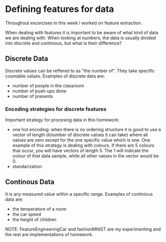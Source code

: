 # Defining features for data

Throughout excercises in this week I worked on feature extraction. 

When dealing with features it is important to be aware of what kind of data we are dealing with. When looking at numbers, the data is usually divided into discrete and continious, but what is their difference?

## Discrete Data
Discrete values can be reffered to as "the number of". They take specific countable values. Examples of discrete data are:
- number of people in the classroom 
- number of push-ups done
- number of presents

### Encoding strategies for discrete features
Important strategy for procesing data in this homework:
- one hot encoding: when there is no ordering structure it is good to use a vector of length d(number of discrete values it can take) where all values are zero except for the one specific value which is one. One example of this strategy is dealing with colours. If there are 5 colours that occur, you will have vectors of length 5. The 1 will indicate the colour of that data sample, while all other values in the vector would be 0.
- standarization


## Continous Data
It is any measured value within a specific range. Examples of continious data are:
- the temperature of a room
- the car speed
- the height of children

NOTE: FeatureEngineeringCar and fashionMNIST are my experimenting and the rest are implementations of homework.
